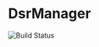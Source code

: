 # DsrManager
![Build Status](https://github.com/indefibank/dsr-manager/actions/workflows/.github/workflows/tests.yaml/badge.svg?branch=master)
